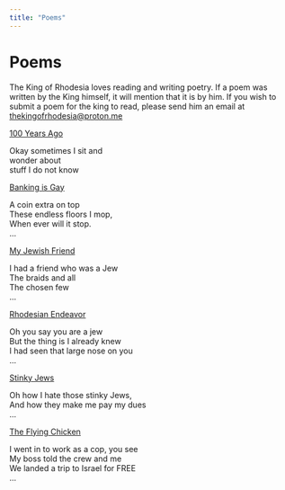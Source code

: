 ```yaml
---
title: "Poems"
---
```


# Poems

The King of Rhodesia loves reading and writing poetry. If a poem was written by the King himself, it will mention that it is by him. If you wish to submit a poem for the king to read, please send him an email at [thekingofrhodesia@proton.me](mailto:thekingofrhodesia@proton.me)

[100 Years Ago](/poems/100-years-ago/)

Okay sometimes I sit and  
wonder about  
stuff I do not know  

[Banking is Gay](/poems/banking-is-gay/)

A coin extra on top  
These endless floors I mop,  
When ever will it stop.  
...  

[My Jewish Friend](/poems/my-jewish-friend/)

I had a friend who was a Jew  
The braids and all  
The chosen few  
...  

[Rhodesian Endeavor](/poems/rhodesian-endeavor/)

Oh you say you are a jew  
But the thing is I already knew  
I had seen that large nose on you  
...  

[Stinky Jews](/poems/stinky-jews/)

Oh how I hate those stinky Jews,  
And how they make me pay my dues  
...  

[The Flying Chicken](/poems/the-flying-chicken/)

I went in to work as a cop, you see  
My boss told the crew and me  
We landed a trip to Israel for FREE  
...  
